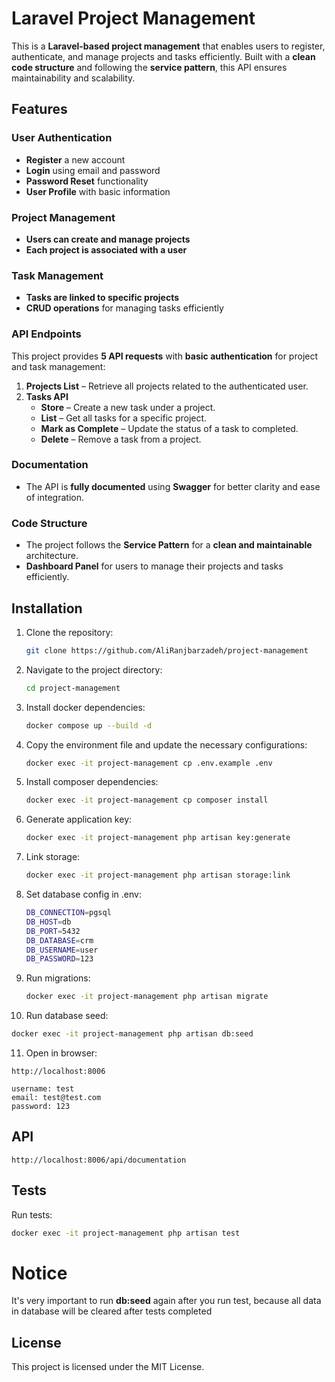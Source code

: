 # Laravel Project Management

This is a **Laravel-based project management** that enables users to register, authenticate, and manage projects and
tasks efficiently. Built with a **clean code structure** and following the **service pattern**, this API ensures
maintainability and scalability.

## Features

### User Authentication

- **Register** a new account
- **Login** using email and password
- **Password Reset** functionality
- **User Profile** with basic information

### Project Management

- **Users can create and manage projects**
- **Each project is associated with a user**

### Task Management

- **Tasks are linked to specific projects**
- **CRUD operations** for managing tasks efficiently

### API Endpoints

This project provides **5 API requests** with **basic authentication** for project and task management:

1. **Projects List** – Retrieve all projects related to the authenticated user.
2. **Tasks API**
    - **Store** – Create a new task under a project.
    - **List** – Get all tasks for a specific project.
    - **Mark as Complete** – Update the status of a task to completed.
    - **Delete** – Remove a task from a project.

### Documentation

- The API is **fully documented** using **Swagger** for better clarity and ease of integration.

### Code Structure

- The project follows the **Service Pattern** for a **clean and maintainable** architecture.
- **Dashboard Panel** for users to manage their projects and tasks efficiently.

## Installation

1. Clone the repository:
   ```sh
   git clone https://github.com/AliRanjbarzadeh/project-management
   ```
2. Navigate to the project directory:
   ```sh
   cd project-management
   ```
3. Install docker dependencies:
   ```sh
   docker compose up --build -d
   ```
4. Copy the environment file and update the necessary configurations:
   ```sh
   docker exec -it project-management cp .env.example .env
   ```
5. Install composer dependencies:
   ```sh
   docker exec -it project-management cp composer install
   ```
6. Generate application key:
   ```sh
   docker exec -it project-management php artisan key:generate
   ```
7. Link storage:
   ```sh
   docker exec -it project-management php artisan storage:link
   ```
8. Set database config in .env:
   ```sh
   DB_CONNECTION=pgsql
   DB_HOST=db
   DB_PORT=5432
   DB_DATABASE=crm
   DB_USERNAME=user
   DB_PASSWORD=123
   ```
9. Run migrations:
   ```sh
   docker exec -it project-management php artisan migrate
   ```
10. Run database seed:
   ```sh
   docker exec -it project-management php artisan db:seed
   ```
11. Open in browser:
   ```url
   http://localhost:8006
   
   username: test
   email: test@test.com
   password: 123
   ```

## API
   ```url
   http://localhost:8006/api/documentation
   ```

## Tests

Run tests:

   ```sh
   docker exec -it project-management php artisan test
   ```

# Notice

It's very important to run **db:seed** again after you run test, because all data in database will be cleared after
tests completed

## License

This project is licensed under the MIT License.